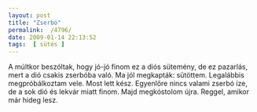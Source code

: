 ```yaml
---
layout: post
title: "Zserbó"
permalink:  /4796/ 
date: 2009-01-14 22:13:52
tags:  [ sütés ] 
---
```

A múltkor beszóltak, hogy jó-jó finom ez a diós sütemény, de ez pazarlás, mert a dió csakis zserbóba való. Ma jól megkapták: sütöttem. Legalábbis megpróbálkoztam vele. Most lett kész. Egyenlőre nincs valami zserbó íze, de a sok dió és lekvár miatt finom. Majd megkóstolom újra. Reggel, amikor már hideg lesz.



<!--break-->

&nbsp;

